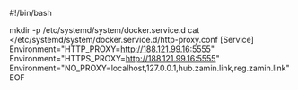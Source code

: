 #!/bin/bash

mkdir -p /etc/systemd/system/docker.service.d
cat <<EOF >/etc/systemd/system/docker.service.d/http-proxy.conf
[Service]
Environment="HTTP_PROXY=http://188.121.99.16:5555"
Environment="HTTPS_PROXY=http://188.121.99.16:5555"
Environment="NO_PROXY=localhost,127.0.0.1,hub.zamin.link,reg.zamin.link"
EOF
